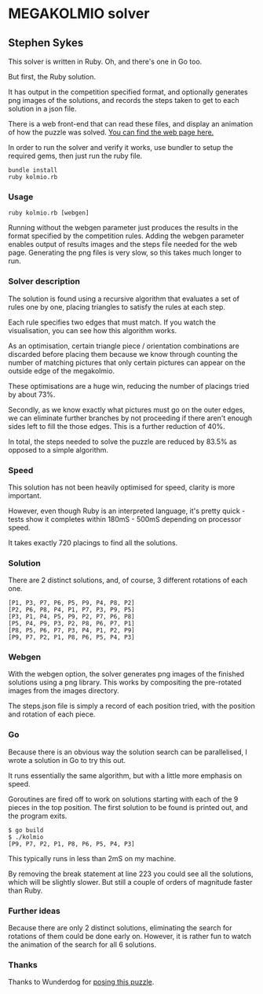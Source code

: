 # MEGAKOLMIO solver

## Stephen Sykes

This solver is written in Ruby. Oh, and there's one in Go too.

But first, the Ruby solution.

It has output in the competition specified format, and optionally generates png images
of the solutions, and records the steps taken to get to each solution in a json file.

There is a web front-end that can read these files, and display an animation of how the
puzzle was solved. [You can find the web page here.](http://sdsykes.github.io/kolmio/)

In order to run the solver and verify it works, use bundler to setup the required gems, then
just run the ruby file.

    bundle install
    ruby kolmio.rb

### Usage

    ruby kolmio.rb [webgen]

Running without the webgen parameter just produces the
results in the format specified by the competition rules.
Adding the webgen parameter enables output of results images
and the steps file needed for the web page. Generating the
png files is very slow, so this takes much longer to run.

### Solver description

The solution is found using a recursive algorithm that evaluates a set of rules one by one,
placing triangles to satisfy the rules at each step.

Each rule specifies two edges that must match. If you watch the visualisation, you can see
how this algorithm works.

As an optimisation, certain triangle piece / orientation combinations are discarded before placing them
because we know through counting the number of matching pictures that only certain pictures can appear
on the outside edge of the megakolmio.

These optimisations are a huge win, reducing the number of placings tried by about 73%.

Secondly, as we know exactly what pictures must go on the outer edges, we can eliminate further
branches by not proceeding if there aren't enough sides left to fill the those edges. This is
a further reduction of 40%.

In total, the steps needed to solve the puzzle are reduced by 83.5% as opposed to a simple algorithm.

### Speed

This solution has not been heavily optimised for speed, clarity is more important.

However, even though Ruby is an interpreted language, it's pretty quick - tests show it completes
within 180mS - 500mS depending on processor speed.

It takes exactly 720 placings to find all the solutions.

### Solution

There are 2 distinct solutions, and, of course, 3 different rotations of each one.

    [P1, P3, P7, P6, P5, P9, P4, P8, P2]
    [P2, P6, P8, P4, P1, P7, P3, P9, P5]
    [P3, P1, P4, P5, P9, P2, P7, P6, P8]
    [P5, P4, P9, P3, P2, P8, P6, P7, P1]
    [P8, P5, P6, P7, P3, P4, P1, P2, P9]
    [P9, P7, P2, P1, P8, P6, P5, P4, P3]

### Webgen

With the webgen option, the solver generates png images of the finished solutions using a png library.
This works by compositing the pre-rotated images from the images directory.

The steps.json file is simply a record of each position tried, with the position
and rotation of each piece.

### Go

Because there is an obvious way the solution search can be parallelised, I wrote a solution in Go
to try this out.

It runs essentially the same algorithm, but with a little more emphasis on speed.

Goroutines are fired off to work on solutions starting with each of the 9 pieces in the top
position. The first solution to be found is printed out, and the program exits.

    $ go build
    $ ./kolmio
    [P9, P7, P2, P1, P8, P6, P5, P4, P3]

This typically runs in less than 2mS on my machine.

By removing the break statement at line 223 you could see all the solutions, which will be slightly slower.
But still a couple of orders of magnitude faster than Ruby.

### Further ideas

Because there are only 2 distinct solutions, eliminating the search for rotations of them could be
done early on. However, it is rather fun to watch the animation of the search for all 6 solutions.

### Thanks

Thanks to Wunderdog for [posing this puzzle](http://www.wunderdog.fi/wundernut-megakolmio).
